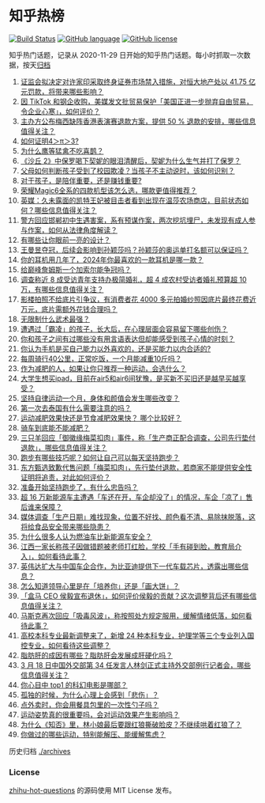 # 知乎热榜
[![Build Status](https://github.com/ToWeLong/zhihu-hot-questions/workflows/CI/badge.svg)](https://github.com/ToWeLong/zhihu-hot-questions/actions)
[![GitHub language](https://img.shields.io/badge/language-golang-orange.svg)](https://golang.org/)
[![GitHub license](https://img.shields.io/github/license/ToWeLong/zhihu-hot-questions)](https://github.com/ToWeLong/zhihu-hot-questions/blob/main/LICENSE)

知乎热门话题，记录从 2020-11-29 日开始的知乎热门话题。每小时抓取一次数据，按天[归档](./archives)

<!-- BEGIN -->

1. [证监会拟决定对许家印采取终身证券市场禁入措施，对恒大地产处以 41.75 亿元罚款，将带来哪些影响？](https://www.zhihu.com/question/649119538)
1. [因 TikTok 和钢企收购，美媒发文批贸易保护「美国正进一步抛弃自由贸易，令企业心寒」，如何评价？](https://www.zhihu.com/question/649102039)
1. [主办方公布梅西缺阵香港表演赛退款方案，提供 50 % 退款的安排，哪些信息值得关注？](https://www.zhihu.com/question/649087449)
1. [如何证明4＞π＞3?](https://www.zhihu.com/question/644938190)
1. [为什么鹰等猛禽不吃喜鹊？](https://www.zhihu.com/question/646669971)
1. [《沙丘 2》中保罗喝下契妮的眼泪清醒后，契妮为什么生气并打了保罗？](https://www.zhihu.com/question/648172695)
1. [父母如何判断孩子受到了校园欺凌？当孩子不主动说时，该如何识别？](https://www.zhihu.com/question/649122129)
1. [对于孩子，是陪伴重要，还是赚钱重要?](https://www.zhihu.com/question/648762991)
1. [荣耀Magic6全系的四款机型该怎么选，哪款更值得推荐？](https://www.zhihu.com/question/649159127)
1. [英媒：久未露面的凯特王妃被目击者看到出现在温莎农场商店，目前状态如何？哪些信息值得关注？](https://www.zhihu.com/question/649049005)
1. [警方回应邯郸初中生遇害案，系有预谋作案，两次挖坑埋尸，未发现有成人参与作案，如何从法律角度解读？](https://www.zhihu.com/question/649154514)
1. [有哪些让你眼前一亮的设计？](https://www.zhihu.com/question/345685884)
1. [王曼昱夺冠，后续会影响到孙颖莎吗？孙颖莎的奥运单打名额可以保证吗？](https://www.zhihu.com/question/649035304)
1. [你的耳机用几年了，2024年你最喜欢的一款耳机是哪一款？](https://www.zhihu.com/question/645711531)
1. [给巅峰詹姆斯一个加索尔能争冠吗？](https://www.zhihu.com/question/338438352)
1. [调查称近 8 成受访青年支持办极简婚礼，超 4 成农村受访者婚礼预算超 10 万，有哪些信息值得关注？](https://www.zhihu.com/question/649160040)
1. [影楼拍照不给底片引争议，有消费者花 4000 多元拍婚纱照因底片最终花费近万元，底片需额外花钱合理吗？](https://www.zhihu.com/question/649162116)
1. [无限制什么武术最强？](https://www.zhihu.com/question/647918547)
1. [遭遇过「霸凌」的孩子，长大后，在心理层面会容易留下哪些创伤？](https://www.zhihu.com/question/649090917)
1. [你和孩子之间有过哪些没有用言语表达但却能感受到孩子心情的时刻？](https://www.zhihu.com/question/648041306)
1. [你认为手机是买自己能力以外喜欢的，还是买能力以内合适的?](https://www.zhihu.com/question/649026847)
1. [每周骑行40公里，正常吃饭，一个月能减重10斤吗？](https://www.zhihu.com/question/648493704)
1. [作为减肥的人，如果让你只推荐一种运动，会选什么？](https://www.zhihu.com/question/647590466)
1. [大学生想买ipad，目前在air5和air6间犹豫，是买新不买旧还是越早买越享受？](https://www.zhihu.com/question/645077675)
1. [坚持自律运动一个月，身体和颜值会发生哪些改变？](https://www.zhihu.com/question/648495341)
1. [第一次去泰国有什么需要注意的吗？](https://www.zhihu.com/question/37004158)
1. [运动减肥效果快还是节食减肥效果快？ 哪个比较好？](https://www.zhihu.com/question/648499468)
1. [骑车到底能不能减肥？](https://www.zhihu.com/question/648934063)
1. [三只羊回应「御徽缘梅菜扣肉」事件，称「生产商正配合调查，公司先行垫付退款」，哪些信息值得关注？](https://www.zhihu.com/question/649102759)
1. [跑步有哪些技巧呢？如何让自己可以每天坚持跑步？](https://www.zhihu.com/question/648484054)
1. [东方甄选致歉代售问题「梅菜扣肉」，先行垫付退款，若商家不能提供安全性证明将追责，对此如何评价？](https://www.zhihu.com/question/649084513)
1. [准备开始坚持跑步了，有什么忠告吗？](https://www.zhihu.com/question/647170981)
1. [超 16 万新能源车主遭遇「车还在开，车企却没了」的情况，车企「凉了」售后谁来保障？](https://www.zhihu.com/question/648684014)
1. [媒体调查「生产日期」难找现象，位置不好找、颜色看不清、易除抹脱落，这将给食品安全带来哪些隐患？](https://www.zhihu.com/question/649097244)
1. [为什么很多人认为燃油车比新能源车安全？](https://www.zhihu.com/question/605477739)
1. [江西一家长称孩子因做错题被老师打红脸，学校「手有碰到脸，教育局介入」，如何看待此事？](https://www.zhihu.com/question/649066175)
1. [英伟达扩大与中国车企合作，为比亚迪提供下一代车载芯片，透露出哪些信息？](https://www.zhihu.com/question/649170357)
1. [怎么知道领导心里是在「培养你」还是「画大饼」？](https://www.zhihu.com/question/648171345)
1. [「盒马 CEO 侯毅宣布退休」，如何评价侯毅的贡献？这次调整背后还有哪些信息值得关注？](https://www.zhihu.com/question/649091215)
1. [马斯克再次回应「吸毒风波」，称按照处方规定服用，缓解情绪低落，如何看待此事？](https://www.zhihu.com/question/649169415)
1. [高校本科专业最新调整来了，新增 24 种本科专业，护理学等三个专业列入国控专业，如何看待这些调整？](https://www.zhihu.com/question/649171916)
1. [脂肪肝的成因有哪些？脂肪肝会发展成肝硬化吗？](https://www.zhihu.com/question/649088362)
1. [3 月 18 日中国外交部第 34 任发言人林剑正式主持外交部例行记者会，哪些信息值得关注？](https://www.zhihu.com/question/649080962)
1. [你心目中 top1 的科幻电影是哪部？](https://www.zhihu.com/question/648514905)
1. [孤独的时候，为什么心理上会感到「悲伤」？](https://www.zhihu.com/question/648450294)
1. [点外卖时，你会用餐具包里的一次性勺子吗？](https://www.zhihu.com/question/648657921)
1. [运动姿势真的很重要吗，会对运动效果产生影响吗？](https://www.zhihu.com/question/648411504)
1. [为什么《知否》里，林小娘最后要跟红狼撕破脸皮？不继续哄着红狼了？](https://www.zhihu.com/question/431081989)
1. [你做过的哪些运动，特别能解压、能缓解焦虑？](https://www.zhihu.com/question/647590450)

<!-- END -->

历史归档 [./archives](./archives)


### License
[zhihu-hot-questions](https://github.com/towelong/zhihu-hot-questions) 的源码使用 MIT License 发布。